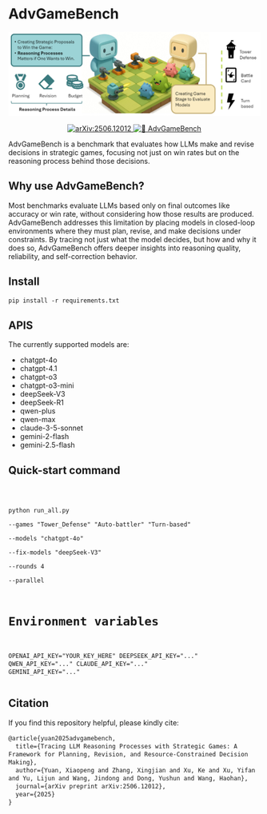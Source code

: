 
</head>
<body>
  <h1>AdvGameBench</h1>
  <img src="docs/image/AdvGame.png" alt="AdvGameBench Architecture Diagram" />

<p align="center">
  <!-- arXiv -->
  <a href="https://arxiv.org/pdf/2506.12012" target="_blank">
    <img
      src="https://img.shields.io/badge/arXiv-2506.12012-E92D20?logo=arxiv&logoColor=white&style=flat-square"
      alt="arXiv:2506.12012"
      height="25" />
  </a>

<a href="https://huggingface.co/spaces/xiaopengyuan/AdvGameBench" target="_blank">
  <img
    alt="🤗 AdvGameBench"
    src="https://img.shields.io/badge/🤗_Leaderboard-AdvGameBench-ffc107?color=ffc107"
    height="25" />
</a>
</p>

  AdvGameBench is a benchmark that evaluates how LLMs make and revise decisions in strategic games, focusing not just on win rates but on the reasoning process behind those decisions.

  <h2>Why use AdvGameBench?</h2>
  Most benchmarks evaluate LLMs based only on final outcomes like accuracy or win rate, without considering how those results are produced. AdvGameBench addresses this limitation by placing models in closed-loop environments where they must plan, revise, and make decisions under constraints. By tracing not just what the model decides, but how and why it does so, AdvGameBench offers deeper insights into reasoning quality, reliability, and self-correction behavior.

  <h2>Install</h2>
  <pre><code>pip install -r requirements.txt</code></pre>

  <h2>APIS</h2>
  <p>The currently supported models are:</p>
  <ul>
    <li>chatgpt-4o</li>
    <li>chatgpt-4.1</li>
    <li>chatgpt-o3</li>
    <li>chatgpt-o3-mini</li>
    <li>deepSeek-V3</li>
    <li>deepSeek-R1</li>
    <li>qwen-plus</li>
    <li>qwen-max</li>
    <li>claude-3-5-sonnet</li>
    <li>gemini-2-flash</li>
    <li>gemini-2.5-flash</li>
  </ul>

  <h2>Quick-start command</h2>
  <pre><code>

python run_all.py \
    --games "Tower_Defense" "Auto-battler" "Turn-based" \
    --models "chatgpt-4o" \
    --fix-models "deepSeek-V3" \
    --rounds 4 \
    --parallel

# Environment variables
OPENAI_API_KEY="YOUR_KEY_HERE"
DEEPSEEK_API_KEY="..."
QWEN_API_KEY="..."
CLAUDE_API_KEY="..."
GEMINI_API_KEY="..."</code></pre>
</body>
</html>

<h2>Citation</h2>
<p>If you find this repository helpful, please kindly cite:</p>

<pre><code>@article{yuan2025advgamebench,
  title={Tracing LLM Reasoning Processes with Strategic Games: A Framework for Planning, Revision, and Resource-Constrained Decision Making},
  author={Yuan, Xiaopeng and Zhang, Xingjian and Xu, Ke and Xu, Yifan and Yu, Lijun and Wang, Jindong and Dong, Yushun and Wang, Haohan},
  journal={arXiv preprint arXiv:2506.12012},
  year={2025}
}
</code></pre>